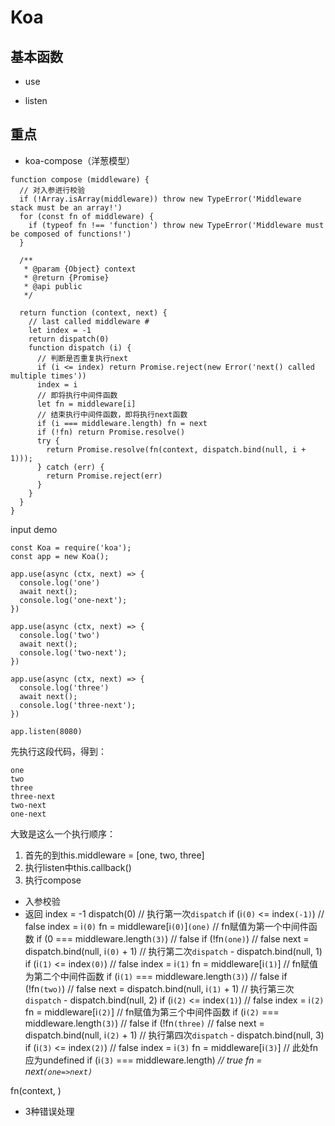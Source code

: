 # Koa
## 基本函数
- use

- listen

## 重点
- koa-compose（洋葱模型）
```
function compose (middleware) {
  // 对入参进行校验
  if (!Array.isArray(middleware)) throw new TypeError('Middleware stack must be an array!')
  for (const fn of middleware) {
    if (typeof fn !== 'function') throw new TypeError('Middleware must be composed of functions!')
  }

  /**
   * @param {Object} context
   * @return {Promise}
   * @api public
   */

  return function (context, next) {
    // last called middleware #
    let index = -1
    return dispatch(0)
    function dispatch (i) {
      // 判断是否重复执行next
      if (i <= index) return Promise.reject(new Error('next() called multiple times'))
      index = i
      // 即将执行中间件函数
      let fn = middleware[i]
      // 结束执行中间件函数，即将执行next函数
      if (i === middleware.length) fn = next
      if (!fn) return Promise.resolve()
      try {
        return Promise.resolve(fn(context, dispatch.bind(null, i + 1)));
      } catch (err) {
        return Promise.reject(err)
      }
    }
  }
}
```
input demo
```
const Koa = require('koa');
const app = new Koa();

app.use(async (ctx, next) => {
  console.log('one')
  await next();
  console.log('one-next');
})

app.use(async (ctx, next) => {
  console.log('two')
  await next();
  console.log('two-next');
})

app.use(async (ctx, next) => {
  console.log('three')
  await next();
  console.log('three-next');
})

app.listen(8080)
```
先执行这段代码，得到：
```
one
two
three
three-next
two-next
one-next
```
大致是这么一个执行顺序：   
1. 首先的到this.middleware = [one, two, three]
2. 执行listen中this.callback()
3. 执行compose
- 入参校验
- 返回
index = -1
dispatch(0) // 执行第一次`dispatch`
if (i`(0)` <= index`(-1)`) // false
index = i`(0)`
fn = middleware[i`(0)`]`(one)` // fn赋值为第一个中间件函数
if (0 === middleware.length`(3)`) // false
if (!fn`(one)`) // false
next = dispatch.bind(null, i`(0)` + 1) // 执行第二次`dispatch` - dispatch.bind(null, 1)
  if (i`(1)` <= index`(0)`) // false
  index = i`(1)`
  fn = middleware[i`(1)`] // fn赋值为第二个中间件函数
  if (i`(1)` === middleware.length`(3)`) // false
  if (!fn`(two)`) // false
  next = dispatch.bind(null, i`(1)` + 1) // 执行第三次`dispatch` - dispatch.bind(null, 2)
    if (i`(2)` <= index`(1)`) // false
    index = i`(2)`
    fn = middleware[i`(2)`] // fn赋值为第三个中间件函数
    if (i`(2)` === middleware.length`(3)`) // false
    if (!fn`(three)` // false
    next = dispatch.bind(null, i`(2)` + 1) // 执行第四次`dispatch` - dispatch.bind(null, 3)
      if (i`(3)` <= index`(2)`) // false
      index = i`(3)`
      fn = middleware[i`(3)`] // 此处fn应为undefined
      if (i`(3)` === middleware.length) *// true fn = next`(one=>next)`*  
      

fn(context, )
- 3种错误处理